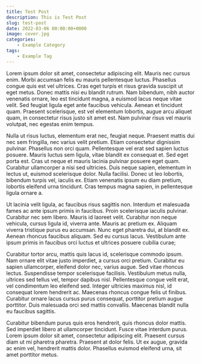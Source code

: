 ```yaml
---
title: Test Post
description: This is Test Post
slug: test-post
date: 2022-03-06 00:00:00+0000
image: cover.jpg
categories:
    - Example Category
tags:
    - Example Tag
---
```


Lorem ipsum dolor sit amet, consectetur adipiscing elit. Mauris nec cursus enim. Morbi accumsan felis eu mauris pellentesque luctus. Phasellus congue quis est vel ultrices. Cras eget turpis et risus gravida suscipit ut eget metus. Donec mattis nisi eu blandit rutrum. Nam bibendum, nibh auctor venenatis ornare, leo est tincidunt magna, a euismod lacus neque vitae velit. Sed feugiat ligula eget ante faucibus vehicula. Aenean et tincidunt quam. Praesent scelerisque, est vel elementum lobortis, augue arcu aliquet quam, in consectetur risus justo sit amet est. Nam pulvinar risus vel mauris volutpat, nec egestas enim tempus.

Nulla ut risus luctus, elementum erat nec, feugiat neque. Praesent mattis dui nec sem fringilla, nec varius velit pretium. Etiam consectetur dignissim pulvinar. Phasellus non orci quam. Pellentesque vel erat sed sapien luctus posuere. Mauris luctus sem ligula, vitae blandit ex consequat et. Sed eget porta est. Cras ut neque et mauris lacinia pulvinar posuere eget quam. Curabitur ullamcorper a nisi sed ultricies. Duis neque sapien, elementum in lectus ut, euismod scelerisque dolor. Nulla facilisi. Donec ut leo lobortis, bibendum turpis vel, iaculis ex. Etiam venenatis ipsum eu diam pretium, lobortis eleifend urna tincidunt. Cras tempus magna sapien, in pellentesque ligula ornare a.

Ut lacinia velit ligula, ac faucibus risus sagittis non. Interdum et malesuada fames ac ante ipsum primis in faucibus. Proin scelerisque iaculis pulvinar. Curabitur nec sem libero. Mauris id laoreet velit. Curabitur non neque vehicula, cursus ligula id, viverra ante. Mauris ac pretium ex. Aliquam viverra tristique purus eu accumsan. Nunc eget pharetra dui, at blandit ex. Aenean rhoncus faucibus aliquam. Sed eu cursus lacus. Vestibulum ante ipsum primis in faucibus orci luctus et ultrices posuere cubilia curae;

Curabitur tortor arcu, mattis quis lacus id, scelerisque commodo ipsum. Nam ornare elit vitae justo imperdiet, a cursus orci pretium. Curabitur eu sapien ullamcorper, eleifend dolor nec, varius augue. Sed vitae rhoncus lectus. Suspendisse tempor scelerisque facilisis. Vestibulum metus nulla, ultrices sed tellus vel, tempor dapibus nisl. Pellentesque congue velit erat, vel condimentum leo eleifend sed. Integer ultricies maximus nisl, id consequat lorem hendrerit ac. Maecenas rhoncus congue felis ut finibus. Curabitur ornare lacus cursus purus consequat, porttitor pretium augue porttitor. Duis malesuada orci sed mattis convallis. Maecenas blandit nulla eu faucibus sagittis.

Curabitur bibendum purus quis eros hendrerit, quis rhoncus dolor mattis. Sed imperdiet libero at ullamcorper tincidunt. Fusce vitae interdum purus. Lorem ipsum dolor sit amet, consectetur adipiscing elit. Praesent cursus diam ut mi pharetra pharetra. Praesent at dolor felis. Ut ex augue, gravida ac enim vel, hendrerit mattis dolor. Phasellus euismod eleifend urna, sit amet porttitor metus.